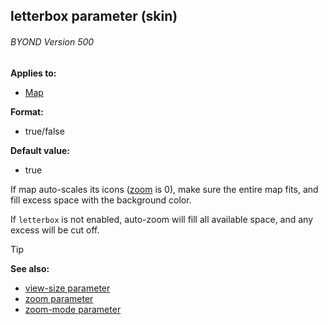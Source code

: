 ## letterbox parameter (skin) 
###### BYOND Version 500

<!-- -->
**Applies to:**
+   [Map](/ref/%7Bskin%7D/control/map.md) 
<!-- -->
**Format:**
+   true/false
<!-- -->
**Default value:**
+   true


If map auto-scales its icons
([zoom](/ref/%7Bskin%7D/param/zoom.md) is 0), make sure the entire map
fits, and fill excess space with the background color. 

If
`letterbox` is not enabled, auto-zoom will fill all available space, and
any excess will be cut off.

> [!TIP] 
> **See also:**
> +   [view-size parameter](/ref/%7Bskin%7D/param/view-size.md) 
> +   [zoom parameter](/ref/%7Bskin%7D/param/zoom.md) 
> +   [zoom-mode parameter](/ref/%7Bskin%7D/param/zoom-mode.md) 